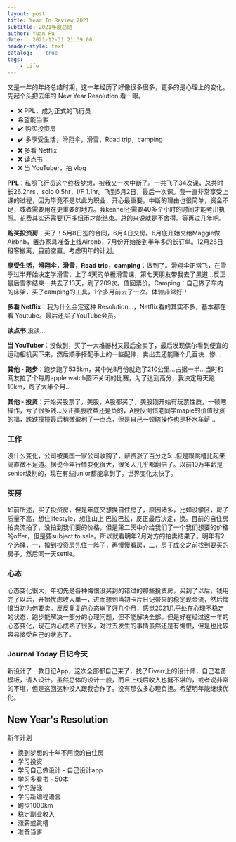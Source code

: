 ```yaml
---
layout: post
title: Year In Review 2021 
subtitle: 2021年度总结
author: Yuan Fu
date:   2021-12-31 21:39:00
header-style: text
catalog:    true
tags:
    - Life
---
```


又是一年的年终总结时期，这一年经历了好像很多很多，更多的是心理上的变化。先起个头把去年的 New Year Resolution 看一眼。

* ❌ PPL，成为正式的飞行员
* 希望能当爹
* ✔️ 购买投资房
* ✔️ 多享受生活，滑翔伞，滑雪，Road trip，camping
* ❌ 多看 Netflix
* ❌ 读点书
* ❌ 当 YouTuber，拍 vlog


**PPL**：私照飞行员这个终极梦想，被我又一次中断了。一共飞了34次课，总共时长26.2hrs，solo 0.5hr，I/F 1.1hr。飞到5月2日，最后一次课。我一直非常享受上课的过程，因为毕竟不是以此为职业，开心最重要。中断的理由也很简单，资金不足，或者需要用在更重要的地方。我kennel还需要40多个小时的时间才能考出执照。花费其实还需要1万多纽币才能结束。总的来说就是不舍得。等再过几年吧。

**购买投资房**：买了！5月8日签的合同，6月4日交房。6月底开始交给Maggie做Airbnb，置办家具准备上线Airbnb，7月份开始接到半年多的长订单。12月26日租客搬离，目前空置。考虑明年的计划。

**享受生活，滑翔伞，滑雪，Road trip，camping**：做到了。滑翔伞正常飞，在雪季过半开始决定学滑雪，上了4天的单板滑雪课，第七天朋友带我去了黑道...反正最后雪季结束一共去了13天，刷了209次。值回票价。Camping：自己做了车内的床架，买了camping的工具，1个多月前去了一次。体验非常好！

**多看 Netflix**：我为什么会定这种 Resolution...，Netflix看的其实不多，基本都在看 Youtube。最后还买了YouTube会员。

**读点书** 没读...

**当 YouTuber**：没做到，买了一大堆器材又最后全卖了，最后发现偶尔看到便宜的运动相机买下来，然后顺手搭配手上的一些配件，卖出去还能赚个几百块...惨...

**其他 - 跑步**：跑步跑了535km，其中光8月份就跑了210公里...占据一半...当时和网友拉了个每周apple watch圆环关闭的比赛，为了达到高分，我决定每天跑10km，跑了大半个月...

**其他 - 投资**：开始买股票了，美股，A股都买了，美股刚开始有玩票性质，一顿瞎操作，亏了很多钱...反正美股收益还是负的，A股反倒借老同学maple的价值投资的福，跌跌撞撞最后稍微盈利了一点点，但是自己一顿瞎操作也是杯水车薪...

### 工作

没什么变化，公司被美国一家公司收购了，薪资涨了百分之5...但是跟跳槽比起来简直微不足道。据说今年行情变化很大，很多人几乎都翻倍了。以前10万年薪是senior级别的，现在有些junior都能拿到了。世界变化太快了。

### 买房

如前所述，买了投资房，但是年底又想换自住房了，原因诸多，比如没学区，房子质量不高，想住lifestyle，想住山上 巴拉巴拉，反正最后决定，换。目前的自住房拍卖流拍了，没拍到我们要的价格，但是第二天中介给我们了一个我们想要的价格的offer，但是要subject to sale。所以就看明年2月对方的拍卖结果了。明年有2个选择，一，搬到投资房先住一阵子，再慢慢看房，二，房子成交之前找到要买的房子。然后同一天settle。

### 心态

心态变化很大，年初先是各种悔恨没买到的错过的那些投资房，买到了以后，钱用完了以后，开始忧虑收入单一，进而想到当初卡片日记带来的稳定现金流，然后悔恨当初为何要卖。反反复复的心态崩了好几个月，感觉2021几乎处在心理不稳定的状态，跑步能解决一部分的心理问题，但不能解决全部。但是好在经过这一年的心态变化，现在内心成熟了很多，对过去发生的事情虽然还是有悔恨，但是也比较容易接受自己的状态了。

### Journal Today 日记今天

新设计了一款日记App，这次全部都自己来了，找了Fiverr上的设计师，自己准备模板，请人设计。虽然总体的设计一般，而且上线后收入也挺不堪的，或者说非常的不堪，但是这回这种没人跟我合作了。没有那么多心理负担。希望明年能继续优化。


## New Year's Resolution

新年计划

* 换到梦想的十年不用换的自住房
* 学习投资
* 学习自己做设计 - 自己设计app
* 学习多看书 - 50本
* 学习游泳
* 学习新编程语言
* 跑步1000km
* 稳定副业收入
* 涨薪或跳槽
* 准备当爹



